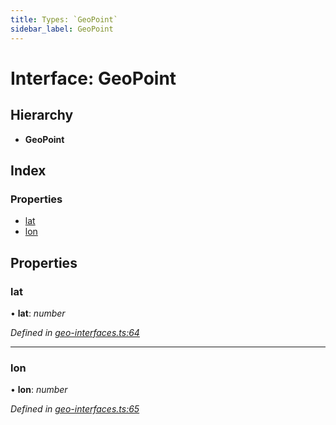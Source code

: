 ```yaml
---
title: Types: `GeoPoint`
sidebar_label: GeoPoint
---
```


# Interface: GeoPoint

## Hierarchy

* **GeoPoint**

## Index

### Properties

* [lat](geopoint.md#lat)
* [lon](geopoint.md#lon)

## Properties

###  lat

• **lat**: *number*

*Defined in [geo-interfaces.ts:64](https://github.com/terascope/teraslice/blob/653cf7530/packages/types/src/geo-interfaces.ts#L64)*

___

###  lon

• **lon**: *number*

*Defined in [geo-interfaces.ts:65](https://github.com/terascope/teraslice/blob/653cf7530/packages/types/src/geo-interfaces.ts#L65)*
